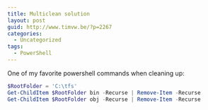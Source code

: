 ```yaml
---
title: Multiclean solution
layout: post
guid: http://www.timvw.be/?p=2267
categories:
  - Uncategorized
tags:
  - PowerShell
---
```

One of my favorite powershell commands when cleaning up:

```powershell
$RootFolder = 'C:\tfs'
Get-ChildItem $RootFolder bin -Recurse | Remove-Item -Recurse
Get-ChildItem $RootFolder obj -Recurse | Remove-Item -Recurse
```